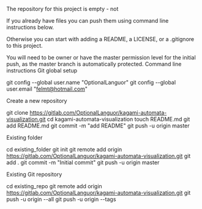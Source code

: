 The repository for this project is empty - not

If you already have files you can push them using command line instructions below.

Otherwise you can start with adding a README, a LICENSE, or a .gitignore to this project.

You will need to be owner or have the master permission level for the initial push, as the master branch is automatically protected.
Command line instructions
Git global setup

git config --global user.name "OptionalLanguor"
git config --global user.email "felmt@hotmail.com"

Create a new repository

git clone https://gitlab.com/OptionalLanguor/kagami-automata-visualization.git
cd kagami-automata-visualization
touch README.md
git add README.md
git commit -m "add README"
git push -u origin master

Existing folder

cd existing_folder
git init
git remote add origin https://gitlab.com/OptionalLanguor/kagami-automata-visualization.git
git add .
git commit -m "Initial commit"
git push -u origin master

Existing Git repository

cd existing_repo
git remote add origin https://gitlab.com/OptionalLanguor/kagami-automata-visualization.git
git push -u origin --all
git push -u origin --tags

